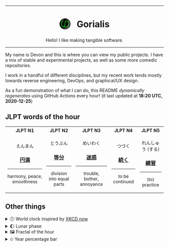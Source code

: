 ***

<h1 align="center">
<sub>
    <img src="readme/resources/avatar.png" height="36">
</sub>
&nbsp;
Gorialis
</h1>
<p align="center">
Hello! I like making tangible software.
</p>

***

My name is Devon and this is where you can view my public projects. I have a mix of stable and experimental projects, as well as some more comedic repositories.

I work in a handful of different disciplines, but my recent work tends mostly towards reverse engineering, DevOps, and graphical/UX design.

As a fun demonstration of what I can do, this README *dynamically regenerates* using GitHub Actions every hour! (it last updated at **18:20 UTC, 2020-12-25**)

<h2>JLPT words of the hour</h2>
<table>
    <tr>
        <th>JLPT N1</th>
        <th>JLPT N2</th>
        <th>JLPT N3</th>
        <th>JLPT N4</th>
        <th>JLPT N5</th>
    </tr>
    <tr>
        <td>
            <p align="center">えんまん</p>
            <h3 align="center"><b><a href="https://jisho.org/search/%E5%86%86%E6%BA%80">円満</a></b></h3>
            <hr>
            <p align="center">harmony,<wbr> peace,<wbr> smoothness</p>
        </td>
        <td>
            <p align="center">とうぶん</p>
            <h3 align="center"><b><a href="https://jisho.org/search/%E7%AD%89%E5%88%86">等分</a></b></h3>
            <hr>
            <p align="center">division into equal parts</p>
        </td>
        <td>
            <p align="center">めいわく</p>
            <h3 align="center"><b><a href="https://jisho.org/search/%E8%BF%B7%E6%83%91">迷惑</a></b></h3>
            <hr>
            <p align="center">trouble,<wbr> bother,<wbr> annoyance</p>
        </td>
        <td>
            <p align="center">つづく</p>
            <h3 align="center"><b><a href="https://jisho.org/search/%E7%B6%9A%E3%81%8F">続く</a></b></h3>
            <hr>
            <p align="center">to be continued</p>
        </td>
        <td>
            <p align="center">れんしゅう (する)</p>
            <h3 align="center"><b><a href="https://jisho.org/search/%E7%B7%B4%E7%BF%92">練習</a></b></h3>
            <hr>
            <p align="center">(to) practice</p>
        </td>
    </tr>
</table>

<h2>Other things</h2>
<details>
<summary>🕕  World clock inspired by <a href="https://xkcd.com/now">XKCD now</a></summary>

> <img src="generated/now.png" width="512">

</details>
<details>
<summary>🌔 Lunar phase</summary>

The moon is approximately 39.58% through its phase (Waxing Gibbous).

</details>
<details>
<summary>&#x1f5bc; Fractal of the hour</summary>

> <img src="generated/fractal.png" width="512">

</details>
<details>
<summary>&#x23f2; Year percentage bar</summary>
<pre><code>2020 [███████████████████▁] 98.30%</code></pre>
</details>
